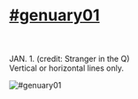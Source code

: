 # [#genuary01](https://genuary.art/prompts#jan1)</br></br>
JAN. 1. (credit: Stranger in the Q)</br>
Vertical or horizontal lines only.</br>

![#genuary01](https://github.com/user-attachments/assets/1fef1ddb-c6f1-4ef5-ac19-4394e5e7fa7c)
